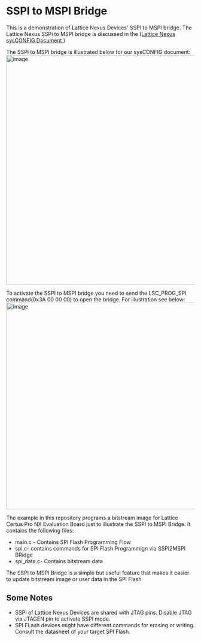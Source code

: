 # SSPI to MSPI Bridge

This is a demonstration of Lattice Nexus Devices' SSPI to MSPI bridge. The Lattice Nexus SSPi to MSPI bridge is discussed in the ([Lattice Nexus sysCONFIG Document ](https://www.latticesemi.com/view_document?document_id=52790))

The SSPI to MSPI bridge is illustrated below for our sysCONFIG document:
<img width="951" height="613" alt="image" src="https://github.com/user-attachments/assets/e4296707-f22a-4a28-98fc-3218f35b89f2" />

To activate the SSPI to MSPI bridge you need to send the LSC_PROG_SPI command(0x3A 00 00 00) to open the bridge. For illustration see below:
<img width="1143" height="552" alt="image" src="https://github.com/user-attachments/assets/04a3da45-c345-4580-b95a-8df12fc5f77a" />

The example in this repository programs a bitstream image for Lattice Certus Pro NX Evaluation Board just to illustrate the SSPI to MSPI Bridge. It contains the following files:

* main.c - Contains SPI Flash Programming Flow
* spi.c- contains commands for SPI Flash Programmign via SSPI2MSPI BRidge
* spi_data.c- Contains bitstream data

The SSPI to MSPI Bridge is a simple but useful feature that makes it easier to update bitstream image or user data in the SPI Flash

## Some Notes
* SSPI of Lattice Nexus Devices are shared with JTAG pins. Disable JTAG via JTAGEN pin to activate SSPI mode.
* SPI FLash devices might have different commands for erasing or writing. Consult the datasheet of your target SPI Flash.

